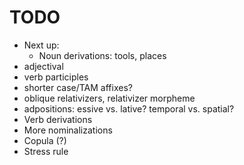 # TODO

- Next up:
    - Noun derivations: tools, places
- adjectival
- verb participles
- shorter case/TAM affixes?
- oblique relativizers, relativizer morpheme
- adpositions: essive vs. lative? temporal vs. spatial?
- Verb derivations
- More nominalizations
- Copula (?)
- Stress rule
